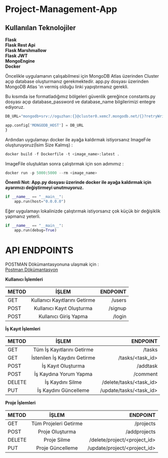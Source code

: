 # Project-Management-App
## Kullanılan Teknolojiler 
**Flask** <br/>
**Flask Rest Api** <br/>
**Flask Marshmallow** <br/>
**Flask JWT** <br/>
**MongoEngine** <br/>
**Docker** <br/>

Öncelikle uygulamanın çalışabilmesi için MongoDB Atlas üzerinden Cluster açıp database oluşturmanız gerekmektedir.
app.py dosyası üzerinden  MongoDB Atlas 'ın vermiş olduğu linki yapıştırmanız gerekli.



Bu kısımda ise formatladığımız bölgeleri güvenlik gereğince constants.py dosyası açıp database_password ve database_name bilgilerimizi entegre ediyoruz.
```python
DB_URL="mongodb+srv://oguzhan:{}@cluster0.xemc7.mongodb.net/{}?retryWrites=true&w=majority".format(database_password,database_name)

app.config['MONGODB_HOST'] = DB_URL
}
```

Ardından uygulamayı docker ile ayağa kaldırmak istiyorsanız ImageFıle oluşturuyoruz(İsim Size Kalmış) :

```python
docker build -f Dockerfile -t <image_name>:latest . 
```

ImageFile oluştuktan sonra çalıştırmak için son adımımız :

```python
docker run -p 5000:5000 --rm <image_name>
```

**Önemli Not: App.py dosyası üzerinde docker ile ayağa kaldırmak için ayarımızı değiştirmeyi unutmuyoruz.**

```python
if __name__ == "__main__":
    app.run(host="0.0.0.0") 
```

Eğer uygulamayı lokalinizde çalıştırmak istiyorsanız çok küçük bir değişiklik yapmanız yeterli.

```python
if __name__ == "__main__":
    app.run(debug=True) 
```

# API ENDPOINTS

POSTMAN Dökümantasyonuna ulaşmak için : <br/>
[Postman Dökümantasyon](https://documenter.getpostman.com/view/14844311/TzCV3QDL) <br/>

**Kullanıcı İşlemleri**


| METOD   | İŞLEM                         | ENDPOINT |
| :---    | :---:                         | ---:     |
| GET     | Kullanıcı Kayıtlarını Getirme | /users   |
| POST    | Kullanıcı Kayıt Oluşturma     | /signup  |
| POST    | Kullanıcı Giriş Yapma         | /login   |

**İş Kayıt İşlemleri**

| METOD  | İŞLEM                            | ENDPOINT                  |
| :---   | :---:                            | ---:                      |
| GET    |  Tüm İş Kayıtlarını Getirme      | /tasks                    |
| GET    |  İstenilen İş Kaydını Getirme    | /tasks/<task_id>          |
| POST   | İş Kayıt Oluşturma               | /addtask                  |
| POST   | İş Kaydına Yorum Yapma           | /comment                  |
| DELETE | İş Kaydını Silme                 | /delete/tasks/<task_id>   |
| PUT    | İş Kaydını Güncelleme            | /update/tasks/<task_id>   |


**Proje İşlemleri**

| METOD  | İŞLEM                 | ENDPOINT                     |
| :---   | :---:                 | ---:                         |
| GET    | Tüm Projeleri Getirme | /projects                    |
| POST   | Proje Oluşturma       | /addprojects                 |
| DELETE | Proje Silme           | /delete/project/<project_id> |
| PUT    | Proje Güncelleme      | /update/project/<project_id> |

